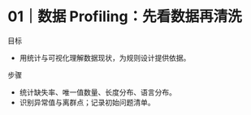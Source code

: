 # 01｜数据 Profiling：先看数据再清洗

目标
- 用统计与可视化理解数据现状，为规则设计提供依据。

步骤
- 统计缺失率、唯一值数量、长度分布、语言分布。
- 识别异常值与离群点；记录初始问题清单。

